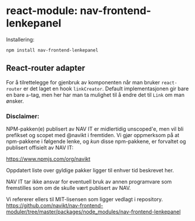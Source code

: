 # react-module: nav-frontend-lenkepanel

Installering:
```
npm install nav-frontend-lenkepanel
```

## React-router adapter

For å tilrettelegge for gjenbruk av komponenten når man bruker `react-router` er det laget en hook `linkCreator`.
Default implementasjonen gir bare en bare `a`-tag, men her har man ta mulighet til å endre det til `Link` om man ønsker.

### Disclaimer:
NPM-pakken(e) publisert av NAV IT er midlertidig unscoped'e, 
men vil bli prefikset og scopet med @navikt i fremtiden. Vi 
gjør oppmerksom på at npm-pakkene i følgende lenke, 
og *kun* disse npm-pakkene, er forvaltet og publisert offisielt av NAV IT:

https://www.npmjs.com/org/navikt

Oppdatert liste over gyldige pakker ligger til enhver tid beskrevet her.

NAV IT tar ikke ansvar for eventuell bruk av annen programvare som 
fremstilles som om de skulle vært publisert av NAV.

Vi refererer ellers til MIT-lisensen som ligger vedlagt i repository.
https://github.com/navikt/nav-frontend-moduler/tree/master/packages/node_modules/nav-frontend-lenkepanel